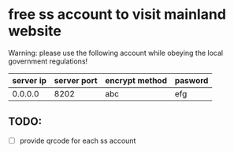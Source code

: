 # free ss account to visit mainland website
Warning: please use the following account while obeying the local government regulations!

server ip | server port | encrypt method | pasword 
----------|----------|----------|----------
0.0.0.0 | 8202 | abc | efg

## TODO:
- [ ] provide qrcode for each ss account
